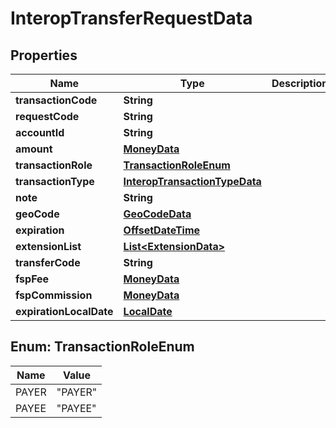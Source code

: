 

# InteropTransferRequestData

## Properties

Name | Type | Description | Notes
------------ | ------------- | ------------- | -------------
**transactionCode** | **String** |  | 
**requestCode** | **String** |  |  [optional]
**accountId** | **String** |  | 
**amount** | [**MoneyData**](MoneyData.md) |  | 
**transactionRole** | [**TransactionRoleEnum**](#TransactionRoleEnum) |  | 
**transactionType** | [**InteropTransactionTypeData**](InteropTransactionTypeData.md) |  |  [optional]
**note** | **String** |  |  [optional]
**geoCode** | [**GeoCodeData**](GeoCodeData.md) |  |  [optional]
**expiration** | [**OffsetDateTime**](OffsetDateTime.md) |  |  [optional]
**extensionList** | [**List&lt;ExtensionData&gt;**](ExtensionData.md) |  |  [optional]
**transferCode** | **String** |  | 
**fspFee** | [**MoneyData**](MoneyData.md) |  |  [optional]
**fspCommission** | [**MoneyData**](MoneyData.md) |  |  [optional]
**expirationLocalDate** | [**LocalDate**](LocalDate.md) |  |  [optional]



## Enum: TransactionRoleEnum

Name | Value
---- | -----
PAYER | &quot;PAYER&quot;
PAYEE | &quot;PAYEE&quot;



